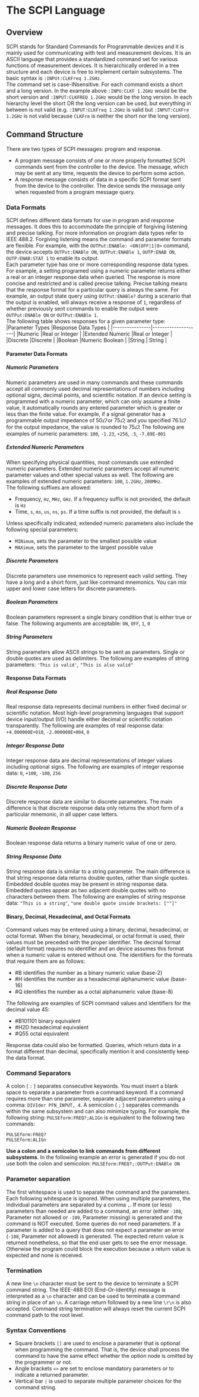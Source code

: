 # The SCPI Language
## **Overview**
SCPI stands for Standard Commands for Programmable devices and it is mainly used for communicating with test and measurement devices. It is an ASCII language that provides a standardized command set for various functions of measurement devices. It is hierarchically ordered in a tree structure and each device is free to implement certain subsystems. The basic syntax is `:INPUt:CLKFreq 1.2GHz`.\
The command set is case-INsensitive. For each command exists a short and a long version. In the example above `:INPU:CLKF 1.2GHz` would be the short version and `:INPUT:CLKFREQ 1.2GHz` would be the long version. In each hierarchy level the short OR the long version can be used, but everything in between is not valid (e.g. `:INPUT:CLKFreq 1.2GHz` is valid but `:INPUT:CLKFre 1.2GHz` is not valid because `CLKFre` is neither the short nor the long version).

## **Command Structure**
There are two types of SCPI messages: program and response.
* A program message consists of one or more properly formatted SCPI commands sent from the controller to the device. The message, which may be sent at any time, requests the device to perform some action.
* A response message consists of data in a specific SCPI format sent from the device to the controller. The device sends the message only when requested from a program message query.

### Data Formats
SCPI defines different data formats for use in program and response messages. It does this to accommodate the principle of forgiving listening and precise talking. For more information on program data types refer to IEEE 488.2. Forgiving listening means the command and parameter formats are flexible. For example, with the `OUTPut:ENABle: <ON|OFF|1|0>` command, the device accepts `OUTPut:ENABle ON`, `OUTPut:ENABle 1`, `OUTP:ENAB ON`, `OUTP:ENAB:STAT 1` to enable its output.\
Each parameter type has one or more corresponding response data types. For example, a setting programed using a numeric parameter returns either a real or an integer response data when queried. The response is more concise and restricted and is called precise talking. Precise talking means that the response format for a particular query is always the same. For example, an output state query using `OUTPut:ENABle?` during a scenario that the output is enabled, will always receive a response of `1`, regardless of whether previously sent commands to enable the output were `OUTPut:ENABle ON` or `OUTPut:ENABle 1`.\
The following table shows responses for a given parameter type:
|Parameter Types |Response Data Types |
|----------------|--------------------|
|Numeric |Real or Integer |
|Extended Numeric |Real or Integer |
|Discrete |Discrete |
|Boolean |Numeric Boolean |
|String | String |

#### Parameter Data Formats
##### Numeric Parameters
Numeric parameters are used in many commands and these commands accept all commonly used decimal representations of numbers including optional signs, decimal points, and scientific notation. If an device setting is programmed with a numeric parameter, which can only assume a finite value, it automatically rounds any entered parameter which is greater or less than the finite value. For example, if a signal generator has a programmable output impedance of $50\varOmega$ or $75\varOmega$, and you specified $76.1\varOmega$ for the output impedance, the value is rounded to $75\varOmega$. The following are examples of numeric parameters: `100`, `-1.23`, `+256`, `.5`, `-7.89E-001`

##### Extended Numeric Parameters
When specifying physical quantities, most commands use extended numeric parameters. Extended numeric parameters accept all numeric parameter values and other special values as well. The following are examples of extended numeric parameters: `100`, `1.2GHz`, `200MHz`.\
The following suffixes are allowed:
* Frequency, `Hz`, `MHz`, `GHz`. If a frequency suffix is not provided, the default is `Hz`
* Time, `s`, `ms`, `us`, `ns`, `ps`. If a time suffix is not provided, the default is `s`

Unless specifically indicated, extended numeric parameters also include the following special parameters:
* `MINimum`, sets the parameter to the smallest possible value
* `MAXimum`, sets the parameter to the largest possible value

##### Discrete Parameters
Discrete parameters use mnemonics to represent each valid setting. They have a long and a short form, just like command mnemonics. You can mix upper and lower case letters for discrete parameters.

##### Boolean Parameters
Boolean parameters represent a single binary condition that is either true or false. The following arguments are acceptable: `ON`, `OFF`, `1`, `0`

##### String Parameters
String parameters allow ASCII strings to be sent as parameters. Single or double quotes are used as delimiters. The following are examples of string parameters: `'This is valid'`, `"This is also valid"`

#### Response Data Formats
##### Real Response Data
Real response data represents decimal numbers in either fixed decimal or scientific notation. Most high-level programming languages that support device input/output (I/O) handle either decimal or scientific notation transparently. The following are examples of real response data:
`+4.000000E+010`, `-2.000000E+004`, `0`

##### Integer Response Data
Integer response data are decimal representations of integer values including optional signs. The following are examples of integer response data: `0`, `+100`, `-100`, `256`

##### Discrete Response Data
Discrete response data are similar to discrete parameters. The main difference is that discrete response data only returns the short form of a particular mnemonic, in all upper case letters.

##### Numeric Boolean Response
Boolean response data returns a binary numeric value of one or zero.

##### String Response Data
String response data is similar to a string parameter. The main difference is that string response data returns double quotes, rather than single quotes. Embedded double quotes may be present in string response data. Embedded quotes appear as two adjacent double quotes with no characters between them. The following are examples of string response data: `"This is a string"`, `"one double quote inside brackets: [""]"`

#### Binary, Decimal, Hexadecimal, and Octal Formats
Command values may be entered using a binary, decimal, hexadecimal, or octal format. When the binary, hexadecimal, or octal format is used, their values must be preceded with the proper identifier. The decimal format (default format) requires no identifier and an device assumes this format when a numeric value is entered without one. The identifiers for the formats that require them are as follows:
* #B identifies the number as a binary numeric value (base-2)
* #H identifies the number as a hexadecimal alphanumeric value (base-16)
* #Q identifies the number as a octal alphanumeric value (base-8)

The following are examples of SCPI command values and identifiers for the decimal value 45:
* #B101101 binary equivalent
* #H2D hexadecimal equivalent
* #Q55 octal equivalent

Response data could also be formatted. Queries, which return data in a format different than decimal, specifically mention it and consistently keep the data format.

### Command Separators
A colon ( `:` ) separates consecutive keywords. You must insert a blank space to separate a parameter from a command keyword. If a command requires more than one parameter, separate adjacent parameters using a comma: `DIVIder PFN_INPUT, 4`. A semicolon ( `;` ) separates commands within the same subsystem and can also minimize typing. For example, the following string: `PULSEform:FREQ?;ALIGn` is equivalent to the following two commands:
```
PULSEform:FREQ?
PULSEform:ALIGn
```
**Use a colon and a semicolon to link commands from different subsystems**. In the following example an error is generated if you do not use both the colon and semicolon: `PULSEform:FREQ?;:OUTPut:ENABle ON`

### Parameter separation
The first whitespace is used to separate the command and the parameters. Each following whitespace is ignored. When using multiple parameters, the individual parameters are separated by a comma `,`. If more (or less) parameters than needed are added to a command, an error (either `-108`, Parameter not allowed or `-109`, Parameter missing) is generated and the command is NOT executed. Some queries do not need parameters. If a parameter is added to a query that does not expect a parameter an error (`-108`, Parameter not allowed) is generated. The expected return value is returned nonetheless, so that the end user gets to see the error message. Otherwise the program could block the execution because a return value is expected and none is received.

### Termination
A new line `\n` character must be sent to the device to terminate a SCPI command string. The IEEE-488 EOI (End-Or-Identify) message is interpreted as a `\n` character and can be used to terminate a command string in place of an `\n`. A carriage return followed by a new line `\r\n` is also accepted. Command string termination will always reset the current SCPI command path to the root level.

### Syntax Conventions
* Square brackets `[]` are used to enclose a parameter that is optional when programming the command. That is, the device shall process the command to have the same effect whether the option node is omitted by the programmer or not.
* Angle brackets `<>` are set to enclose mandatory parameters or to indicate a returned parameter.
* Vertical bar `|` is used to separate multiple parameter choices for the command string.
